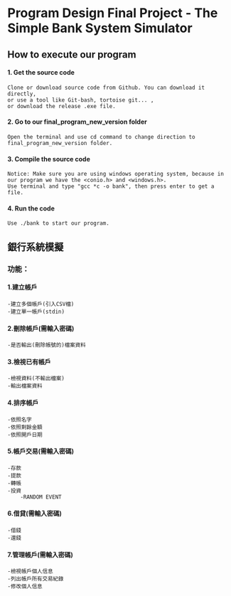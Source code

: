 # Program Design Final Project - The Simple Bank System Simulator

## How to execute our program

####  1. Get the source code
    Clone or download source code from Github. You can download it directly, 
    or use a tool like Git-bash, tortoise git... ,
    or download the release .exe file.
####  2. Go to our final_program_new_version folder
    Open the terminal and use cd command to change direction to final_program_new_version folder.
####  3. Compile the source code
    Notice: Make sure you are using windows operating system, because in our program we have the <conio.h> and <windows.h>.
    Use terminal and type "gcc *c -o bank", then press enter to get a file.
####  4. Run the code
    Use ./bank to start our program.

## 銀行系統模擬

### 功能：

#### 1.建立帳戶
    -建立多個帳戶(引入CSV檔)
    -建立單一帳戶(stdin)

#### 2.刪除帳戶(需輸入密碼)
    -是否輸出(刪除帳號的)檔案資料

#### 3.檢視已有帳戶
    -檢視資料(不輸出檔案)
    -輸出檔案資料

#### 4.排序帳戶
    -依照名字
    -依照剩餘金額
    -依照開戶日期

#### 5.帳戶交易(需輸入密碼)
    -存款
    -提款
    -轉帳
    -投資
        -RANDOM EVENT

#### 6.借貸(需輸入密碼)
    -借錢
    -還錢

#### 7.管理帳戶(需輸入密碼)
    -檢視帳戶個人信息
    -列出帳戶所有交易紀錄
    -修改個人信息
